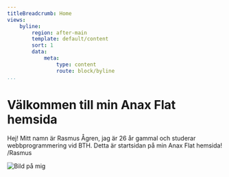```yaml
---
titleBreadcrumb: Home
views:
    byline:
        region: after-main
        template: default/content
        sort: 1
        data:
            meta:
                type: content
                route: block/byline
...
```

Välkommen till min Anax Flat hemsida
===============================

Hej!
Mitt namn är Rasmus Ågren, jag är 26 år gammal och studerar webbprogrammering vid BTH.
Detta är startsidan på min Anax Flat hemsida!
/Rasmus

![Bild på mig](img/pic.JPG)
